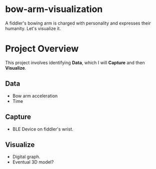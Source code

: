 # bow-arm-visualization

A fiddler's bowing arm is charged with personality and expresses their humanity. 
Let's visualize it.

# Project Overview

This project involves identifying **Data**, which I will **Capture** and then **Visualize**.

## Data

- Bow arm acceleration
- Time

## Capture

- BLE Device on fiddler's wrist.

## Visualize

- Digital graph.
- Eventual 3D model?
